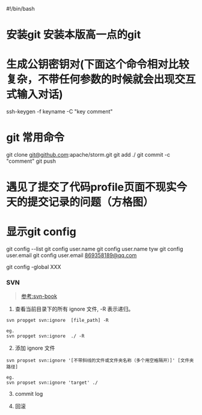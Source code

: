 #!/bin/bash

# 安装git 安装本版高一点的git

# 生成公钥密钥对(下面这个命令相对比较复杂，不带任何参数的时候就会出现交互式输入对话)
ssh-keygen -f keyname -C "key comment"

# git 常用命令
git clone git@github.com:apache/storm.git
git add ./
git commit -c "comment"
git push


# 遇见了提交了代码profile页面不现实今天的提交记录的问题（方格图）

# 显示git config
git config --list
git config user.name
git config user.name tyw
git config user.email
git config user.email 869358189@qq.com

git config -global XXX


### SVN

> [参考:svn-book](http://svnbook.red-bean.com/en/1.7/index.html)

1. 查看当前目录下的所有 ignore 文件, -R 表示递归。

```
svn propget svn:ignore  [file_path] -R

eg.
svn propget svn:ignore  ./ -R
```

2. 添加 ignore 文件

```
svn propset svn:ignore '[不带斜线的文件或文件夹名称（多个用空格隔开）]' [文件夹路径]

eg.
svn propset svn:ignore 'target' ./
```

3. commit log

4. 回滚